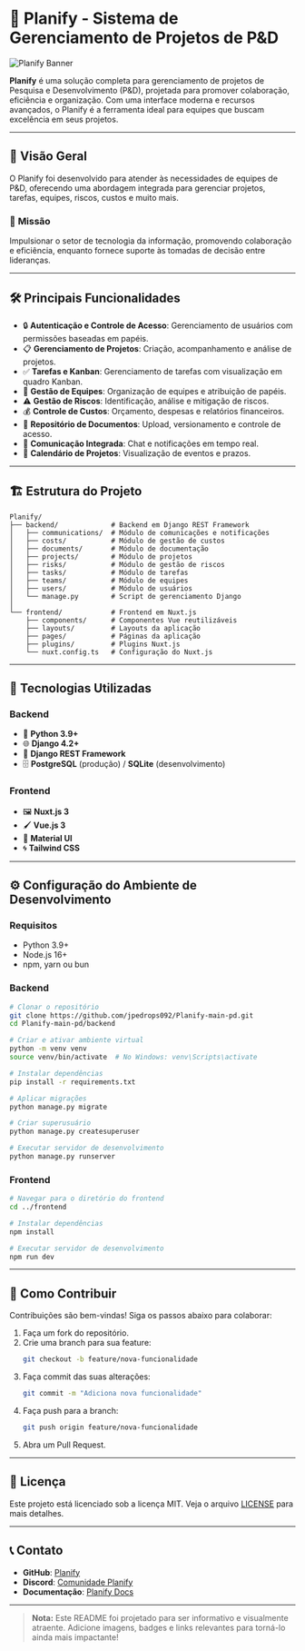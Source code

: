 
# 🌟 **Planify** - Sistema de Gerenciamento de Projetos de P&D

![Planify Banner](https://via.placeholder.com/1200x400?text=Planify+-+Gerenciamento+de+Projetos+de+P%26D)

**Planify** é uma solução completa para gerenciamento de projetos de Pesquisa e Desenvolvimento (P&D), projetada para promover colaboração, eficiência e organização. Com uma interface moderna e recursos avançados, o Planify é a ferramenta ideal para equipes que buscam excelência em seus projetos.

---

## 🚀 **Visão Geral**

O Planify foi desenvolvido para atender às necessidades de equipes de P&D, oferecendo uma abordagem integrada para gerenciar projetos, tarefas, equipes, riscos, custos e muito mais.

### 🎯 **Missão**

Impulsionar o setor de tecnologia da informação, promovendo colaboração e eficiência, enquanto fornece suporte às tomadas de decisão entre lideranças.

---

## 🛠️ **Principais Funcionalidades**

- 🔒 **Autenticação e Controle de Acesso**: Gerenciamento de usuários com permissões baseadas em papéis.
- 📋 **Gerenciamento de Projetos**: Criação, acompanhamento e análise de projetos.
- ✅ **Tarefas e Kanban**: Gerenciamento de tarefas com visualização em quadro Kanban.
- 👥 **Gestão de Equipes**: Organização de equipes e atribuição de papéis.
- ⚠️ **Gestão de Riscos**: Identificação, análise e mitigação de riscos.
- 💰 **Controle de Custos**: Orçamento, despesas e relatórios financeiros.
- 📂 **Repositório de Documentos**: Upload, versionamento e controle de acesso.
- 💬 **Comunicação Integrada**: Chat e notificações em tempo real.
- 📅 **Calendário de Projetos**: Visualização de eventos e prazos.

---

## 🏗️ **Estrutura do Projeto**

```plaintext
Planify/
├── backend/             # Backend em Django REST Framework
│   ├── communications/  # Módulo de comunicações e notificações
│   ├── costs/           # Módulo de gestão de custos
│   ├── documents/       # Módulo de documentação
│   ├── projects/        # Módulo de projetos
│   ├── risks/           # Módulo de gestão de riscos
│   ├── tasks/           # Módulo de tarefas
│   ├── teams/           # Módulo de equipes
│   ├── users/           # Módulo de usuários
│   └── manage.py        # Script de gerenciamento Django
│
└── frontend/            # Frontend em Nuxt.js
    ├── components/      # Componentes Vue reutilizáveis
    ├── layouts/         # Layouts da aplicação
    ├── pages/           # Páginas da aplicação
    ├── plugins/         # Plugins Nuxt.js
    └── nuxt.config.ts   # Configuração do Nuxt.js
```

---

## 🧰 **Tecnologias Utilizadas**

### **Backend**

- 🐍 **Python 3.9+**
- 🌐 **Django 4.2+**
- 🔗 **Django REST Framework**
- 🗄️ **PostgreSQL** (produção) / **SQLite** (desenvolvimento)

### **Frontend**

- 🖼️ **Nuxt.js 3**
- 🖌️ **Vue.js 3**
- 🎨 **Material UI**
- 🌀 **Tailwind CSS**

---

## ⚙️ **Configuração do Ambiente de Desenvolvimento**

### **Requisitos**

- Python 3.9+
- Node.js 16+
- npm, yarn ou bun

### **Backend**

```bash
# Clonar o repositório
git clone https://github.com/jpedrops092/Planify-main-pd.git
cd Planify-main-pd/backend

# Criar e ativar ambiente virtual
python -m venv venv
source venv/bin/activate  # No Windows: venv\Scripts\activate

# Instalar dependências
pip install -r requirements.txt

# Aplicar migrações
python manage.py migrate

# Criar superusuário
python manage.py createsuperuser

# Executar servidor de desenvolvimento
python manage.py runserver
```

### **Frontend**

```bash
# Navegar para o diretório do frontend
cd ../frontend

# Instalar dependências
npm install

# Executar servidor de desenvolvimento
npm run dev
```

---

## 🌟 **Como Contribuir**

Contribuições são bem-vindas! Siga os passos abaixo para colaborar:

1. Faça um fork do repositório.
2. Crie uma branch para sua feature:
   ```bash
   git checkout -b feature/nova-funcionalidade
   ```
3. Faça commit das suas alterações:
   ```bash
   git commit -m "Adiciona nova funcionalidade"
   ```
4. Faça push para a branch:
   ```bash
   git push origin feature/nova-funcionalidade
   ```
5. Abra um Pull Request.

---

## 📜 **Licença**

Este projeto está licenciado sob a licença MIT. Veja o arquivo [LICENSE](./LICENSE) para mais detalhes.

---

## 📞 **Contato**

- **GitHub**: [Planify](https://github.com/seu-usuario/Planify)
- **Discord**: [Comunidade Planify](https://discord.gg/planify)
- **Documentação**: [Planify Docs](https://planify-docs.com)

---

> **Nota:** Este README foi projetado para ser informativo e visualmente atraente. Adicione imagens, badges e links relevantes para torná-lo ainda mais impactante!
>
